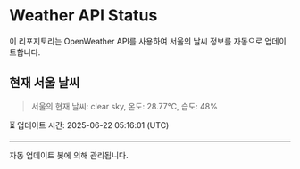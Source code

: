 
# Weather API Status

이 리포지토리는 OpenWeather API를 사용하여 서울의 날씨 정보를 자동으로 업데이트합니다.

## 현재 서울 날씨
> 서울의 현재 날씨: clear sky, 온도: 28.77°C, 습도: 48%

⏳ 업데이트 시간: 2025-06-22 05:16:01 (UTC)

---
자동 업데이트 봇에 의해 관리됩니다.
